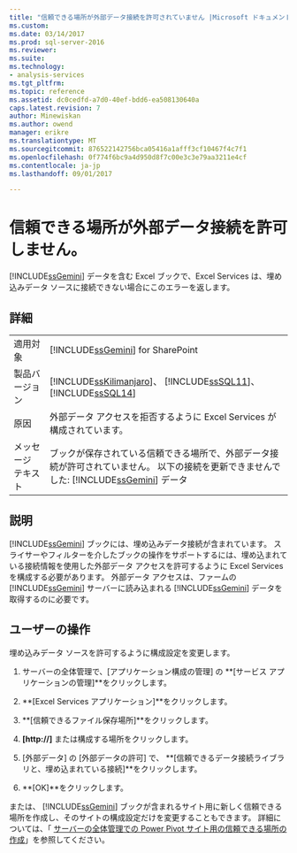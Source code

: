 ```yaml
---
title: "信頼できる場所が外部データ接続を許可されていません |Microsoft ドキュメント"
ms.custom: 
ms.date: 03/14/2017
ms.prod: sql-server-2016
ms.reviewer: 
ms.suite: 
ms.technology:
- analysis-services
ms.tgt_pltfrm: 
ms.topic: reference
ms.assetid: dc0cedfd-a7d0-40ef-bdd6-ea508130640a
caps.latest.revision: 7
author: Minewiskan
ms.author: owend
manager: erikre
ms.translationtype: MT
ms.sourcegitcommit: 876522142756bca05416a1afff3cf10467f4c7f1
ms.openlocfilehash: 0f774f6bc9a4d950d8f7c00e3c3e79aa3211e4cf
ms.contentlocale: ja-jp
ms.lasthandoff: 09/01/2017

---
```

# <a name="trusted-location-does-not-allow-external-data-connections"></a>信頼できる場所が外部データ接続を許可しません。
  [!INCLUDE[ssGemini](../../includes/ssgemini-md.md)] データを含む Excel ブックで、Excel Services は、埋め込みデータ ソースに接続できない場合にこのエラーを返します。  
  
## <a name="details"></a>詳細  
  
|||  
|-|-|  
|適用対象|[!INCLUDE[ssGemini](../../includes/ssgemini-md.md)] for SharePoint|  
|製品バージョン|[!INCLUDE[ssKilimanjaro](../../includes/sskilimanjaro-md.md)]、 [!INCLUDE[ssSQL11](../../includes/sssql11-md.md)]、 [!INCLUDE[ssSQL14](../../includes/sssql14-md.md)]|  
|原因|外部データ アクセスを拒否するように Excel Services が構成されています。|  
|メッセージ テキスト|ブックが保存されている信頼できる場所で、外部データ接続が許可されていません。 以下の接続を更新できませんでした: [!INCLUDE[ssGemini](../../includes/ssgemini-md.md)] データ|  
  
## <a name="explanation"></a>説明  
 [!INCLUDE[ssGemini](../../includes/ssgemini-md.md)] ブックには、埋め込みデータ接続が含まれています。 スライサーやフィルターを介したブックの操作をサポートするには、埋め込まれている接続情報を使用した外部データ アクセスを許可するように Excel Services を構成する必要があります。 外部データ アクセスは、ファームの [!INCLUDE[ssGemini](../../includes/ssgemini-md.md)] サーバーに読み込まれる [!INCLUDE[ssGemini](../../includes/ssgemini-md.md)] データを取得するのに必要です。  
  
## <a name="user-action"></a>ユーザーの操作  
 埋め込みデータ ソースを許可するように構成設定を変更します。  
  
1.  サーバーの全体管理で、[アプリケーション構成の管理] の **[サービス アプリケーションの管理]**をクリックします。  
  
2.  **[Excel Services アプリケーション]**をクリックします。  
  
3.  **[信頼できるファイル保存場所]**をクリックします。  
  
4.  **[http://]** または構成する場所をクリックします。  
  
5.  [外部データ] の [外部データの許可] で、 **[信頼できるデータ接続ライブラリと、埋め込まれている接続]**をクリックします。  
  
6.  **[OK]**をクリックします。  
  
 または、 [!INCLUDE[ssGemini](../../includes/ssgemini-md.md)] ブックが含まれるサイト用に新しく信頼できる場所を作成し、そのサイトの構成設定だけを変更することもできます。 詳細については、「 [サーバーの全体管理での Power Pivot サイト用の信頼できる場所の作成](../../analysis-services/power-pivot-sharepoint/create-a-trusted-location-for-power-pivot-sites-in-central-administration.md)」を参照してください。  
  
  
